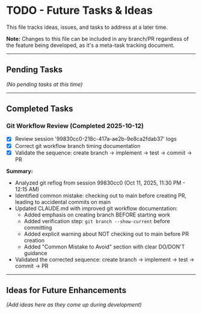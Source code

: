 # TODO - Future Tasks & Ideas

This file tracks ideas, issues, and tasks to address at a later time.

**Note:** Changes to this file can be included in any branch/PR regardless of the feature being developed, as it's a meta-task tracking document.

---

## Pending Tasks

_(No pending tasks at this time)_

---

## Completed Tasks

### Git Workflow Review (Completed 2025-10-12)
- [x] Review session '99830cc0-218c-417a-ae2b-9e8ca2fdab37' logs
- [x] Correct git workflow branch timing documentation
- [x] Validate the sequence: create branch → implement → test → commit → PR

**Summary:**
- Analyzed git reflog from session 99830cc0 (Oct 11, 2025, 11:30 PM - 12:15 AM)
- Identified common mistake: checking out to main before creating PR, leading to accidental commits on main
- Updated CLAUDE.md with improved git workflow documentation:
  - Added emphasis on creating branch BEFORE starting work
  - Added verification step: `git branch --show-current` before committing
  - Added explicit warning about NOT checking out to main before PR creation
  - Added "Common Mistake to Avoid" section with clear DO/DON'T guidance
- Validated the corrected sequence: create branch → implement → test → commit → PR

---

## Ideas for Future Enhancements

_(Add ideas here as they come up during development)_
